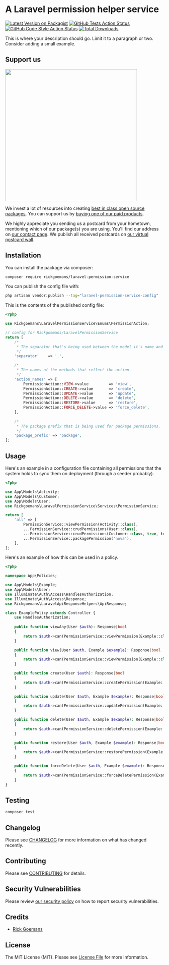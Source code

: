 # A Laravel permission helper service

[![Latest Version on Packagist](https://img.shields.io/packagist/v/rickgoemans/laravel-permission-service.svg?style=flat-square)](https://packagist.org/packages/rickgoemans/laravel-permission-service)
[![GitHub Tests Action Status](https://img.shields.io/github/workflow/status/rickgoemans/laravel-permission-service/run-tests?label=tests)](https://github.com/rickgoemans/laravel-permission-service/actions?query=workflow%3Arun-tests+branch%3Amain)
[![GitHub Code Style Action Status](https://img.shields.io/github/workflow/status/rickgoemans/laravel-permission-service/Fix%20PHP%20code%20style%20issues?label=code%20style)](https://github.com/rickgoemans/laravel-permission-service/actions?query=workflow%3A"Fix+PHP+code+style+issues"+branch%3Amain)
[![Total Downloads](https://img.shields.io/packagist/dt/rickgoemans/laravel-permission-service.svg?style=flat-square)](https://packagist.org/packages/rickgoemans/laravel-permission-service)

This is where your description should go. Limit it to a paragraph or two. Consider adding a small example.

## Support us

[<img src="https://github-ads.s3.eu-central-1.amazonaws.com/laravel-permission-service.jpg?t=1" width="419px" />](https://spatie.be/github-ad-click/laravel-permission-service)

We invest a lot of resources into creating [best in class open source packages](https://spatie.be/open-source). You can support us
by [buying one of our paid products](https://spatie.be/open-source/support-us).

We highly appreciate you sending us a postcard from your hometown, mentioning which of our package(s) you are using. You'll find our address on [our contact page](https://spatie.be/about-us). We
publish all received postcards on [our virtual postcard wall](https://spatie.be/open-source/postcards).

## Installation

You can install the package via composer:

```bash
composer require rickgoemans/laravel-permission-service
```

You can publish the config file with:

```bash
php artisan vendor:publish --tag="laravel-permission-service-config"
```

This is the contents of the published config file:

```php
<?php

use Rickgoemans\LaravelPermissionService\Enums\PermissionAction;

// config for Rickgoemans/LaravelPermissionService
return [
    /*
     * The separator that's being used between the model it's name and the action.
     */
    'separator'    => '.',

    /*
     * The names of the methods that reflect the action.
     */
    'action_names' => [
        PermissionAction::VIEW->value         => 'view',
        PermissionAction::CREATE->value       => 'create',
        PermissionAction::UPDATE->value       => 'update',
        PermissionAction::DELETE->value       => 'delete',
        PermissionAction::RESTORE->value      => 'restore',
        PermissionAction::FORCE_DELETE->value => 'force_delete',
    ],
    
    /*
     * The package prefix that is being used for package permissions.
     */
    'package_prefix' => 'package',
];

```

## Usage

Here's an example in a configuration file containing all permissions that the system holds to sync them on deployment (through a seeder probably).

```php
<?php

use App\Models\Activity;
use App\Models\Customer;
use App\Models\User;
use Rickgoemans\LaravelPermissionService\Services\PermissionService;

return [
    'all' => [
        PermissionService::viewPermission(Activity::class),
        ...PermissionService::crudPermissions(User::class),
        ...PermissionService::crudPermissions(Customer::class, true, true),
        ...PermissionService::packagePermission('nova'),
    ],
];
```

Here's an example of how this can be used in a policy.

```php
<?php

namespace App\Policies;

use App\Models\Example;
use App\Models\User;
use Illuminate\Auth\Access\HandlesAuthorization;
use Illuminate\Auth\Access\Response;
use Rickgoemans\LaravelApiResponseHelpers\ApiResponse;

class ExamplePolicy extends Controller {
    use HandlesAuthorization;
    
    public function viewAny(User $auth): Response|bool
    {
        return $auth->can(PermissionService::viewPermission(Example::class));
    }

    public function view(User $auth, Example $example): Response|bool
    {
        return $auth->can(PermissionService::viewPermission(Example::class));
    }

    public function create(User $auth): Response|bool
    {
        return $auth->can(PermissionService::createPermission(Example::class));
    }

    public function update(User $auth, Example $example): Response|bool
    {
        return $auth->can(PermissionService::updatePermission(Example::class));
    }

    public function delete(User $auth, Example $example): Response|bool
    {
        return $auth->can(PermissionService::deletePermission(Example::class));
    }

    public function restore(User $auth, Example $example): Response|bool
    {
        return $auth->can(PermissionService::restorePermission(Example::class));
    }

    public function forceDelete(User $auth, Example $example): Response|bool
    {
        return $auth->can(PermissionService::forceDeletePermission(Example::class));
    }
}
```

## Testing

```bash
composer test
```

## Changelog

Please see [CHANGELOG](CHANGELOG.md) for more information on what has changed recently.

## Contributing

Please see [CONTRIBUTING](CONTRIBUTING.md) for details.

## Security Vulnerabilities

Please review [our security policy](../../security/policy) on how to report security vulnerabilities.

## Credits

- [Rick Goemans](https://github.com/rickgoemans)

## License

The MIT License (MIT). Please see [License File](LICENSE.md) for more information.
